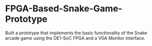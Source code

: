 # FPGA-Based-Snake-Game-Prototype
Built a prototype that implements the basic functionality of the Snake arcade game using the DE1-SoC FPGA and a VGA Monitor interface.
